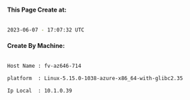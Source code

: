 
   
#### This Page Create at:

```bash

2023-06-07 - 17:07:32 UTC

```

#### Create By Machine:

```bash

Host Name : fv-az646-714

platform  : Linux-5.15.0-1038-azure-x86_64-with-glibc2.35

Ip Local  : 10.1.0.39

```

